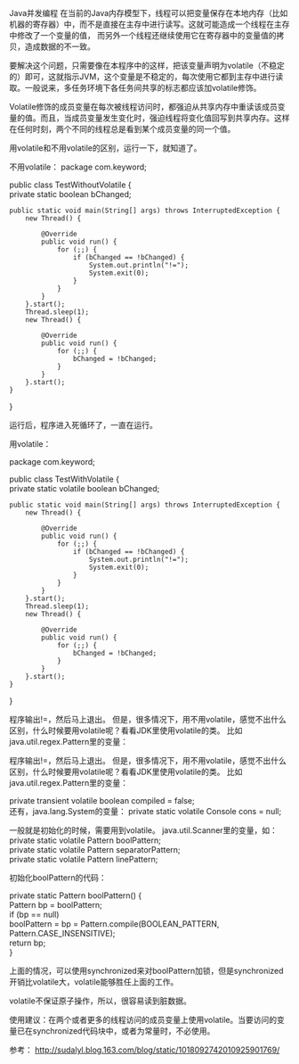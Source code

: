 Java并发编程
在当前的Java内存模型下，线程可以把变量保存在本地内存（比如机器的寄存器）中，而不是直接在主存中进行读写。这就可能造成一个线程在主存中修改了一个变量的值，
而另外一个线程还继续使用它在寄存器中的变量值的拷贝，造成数据的不一致。 

要解决这个问题，只需要像在本程序中的这样，把该变量声明为volatile（不稳定的）即可，这就指示JVM，这个变量是不稳定的，每次使用它都到主存中进行读取。一般说来，多任务环境下各任务间共享的标志都应该加volatile修饰。 


Volatile修饰的成员变量在每次被线程访问时，都强迫从共享内存中重读该成员变量的值。而且，当成员变量发生变化时，强迫线程将变化值回写到共享内存。这样在任何时刻，两个不同的线程总是看到某个成员变量的同一个值。 

用volatile和不用volatile的区别，运行一下，就知道了。

不用volatile：
package com.keyword;  
  
public class TestWithoutVolatile {  
    private static boolean bChanged;  
  
    public static void main(String[] args) throws InterruptedException {  
        new Thread() {  
  
            @Override  
            public void run() {  
                for (;;) {  
                    if (bChanged == !bChanged) {  
                        System.out.println("!=");  
                        System.exit(0);  
                    }  
                }  
            }  
        }.start();  
        Thread.sleep(1);  
        new Thread() {  
  
            @Override  
            public void run() {  
                for (;;) {  
                    bChanged = !bChanged;  
                }  
            }  
        }.start();  
    }  
  
}  

运行后，程序进入死循环了，一直在运行。


用volatile：

package com.keyword;  
  
public class TestWithVolatile {  
    private static volatile boolean bChanged;  
  
    public static void main(String[] args) throws InterruptedException {  
        new Thread() {  
  
            @Override  
            public void run() {  
                for (;;) {  
                    if (bChanged == !bChanged) {  
                        System.out.println("!=");  
                        System.exit(0);  
                    }  
                }  
            }  
        }.start();  
        Thread.sleep(1);  
        new Thread() {  
  
            @Override  
            public void run() {  
                for (;;) {  
                    bChanged = !bChanged;  
                }  
            }  
        }.start();  
    }  
  
}  

程序输出!=，然后马上退出。
但是，很多情况下，用不用volatile，感觉不出什么区别，什么时候要用volatile呢？看看JDK里使用volatile的类。
比如java.util.regex.Pattern里的变量：

程序输出!=，然后马上退出。
但是，很多情况下，用不用volatile，感觉不出什么区别，什么时候要用volatile呢？看看JDK里使用volatile的类。
比如java.util.regex.Pattern里的变量：

private transient volatile boolean compiled = false;  
还有，java.lang.System的变量：
private static volatile Console cons = null;  

一般就是初始化的时候，需要用到volatile。
java.util.Scanner里的变量，如：
private static volatile Pattern boolPattern;  
private static volatile Pattern separatorPattern;  
private static volatile Pattern linePattern;  

初始化boolPattern的代码：

private static Pattern boolPattern() {  
        Pattern bp = boolPattern;  
        if (bp == null)  
            boolPattern = bp = Pattern.compile(BOOLEAN_PATTERN,  
                                          Pattern.CASE_INSENSITIVE);  
        return bp;  
}  

上面的情况，可以使用synchronized来对boolPattern加锁，但是synchronized开销比volatile大，volatile能够胜任上面的工作。

volatile不保证原子操作，所以，很容易读到脏数据。

使用建议：在两个或者更多的线程访问的成员变量上使用volatile。当要访问的变量已在synchronized代码块中，或者为常量时，不必使用。 

参考：
http://sudalyl.blog.163.com/blog/static/1018092742010925901769/